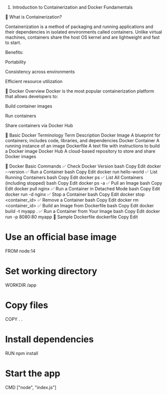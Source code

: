 1. Introduction to Containerization and Docker Fundamentals
   
🔹 What is Containerization?

Containerization is a method of packaging and running applications and their dependencies in isolated environments called containers. Unlike virtual machines, containers share the host OS kernel and are lightweight and fast to start.

Benefits:

Portability

Consistency across environments

Efficient resource utilization

🔹 Docker Overview
Docker is the most popular containerization platform that allows developers to:

Build container images

Run containers

Share containers via Docker Hub

🔹 Basic Docker Terminology
Term	Description
Docker Image	A blueprint for containers; includes code, libraries, and dependencies
Docker Container	A running instance of an image
Dockerfile	A text file with instructions to build a Docker image
Docker Hub	A cloud-based repository to store and share Docker images

🔹 Docker Basic Commands
✅ Check Docker Version
bash
Copy
Edit
docker --version
✅ Run a Container
bash
Copy
Edit
docker run hello-world
✅ List Running Containers
bash
Copy
Edit
docker ps
✅ List All Containers (including stopped)
bash
Copy
Edit
docker ps -a
✅ Pull an Image
bash
Copy
Edit
docker pull nginx
✅ Run a Container in Detached Mode
bash
Copy
Edit
docker run -d nginx
✅ Stop a Container
bash
Copy
Edit
docker stop <container_id>
✅ Remove a Container
bash
Copy
Edit
docker rm <container_id>
✅ Build an Image from Dockerfile
bash
Copy
Edit
docker build -t myapp .
✅ Run a Container from Your Image
bash
Copy
Edit
docker run -p 8080:80 myapp
🔹 Sample Dockerfile
dockerfile
Copy
Edit
# Use an official base image
FROM node:14

# Set working directory
WORKDIR /app

# Copy files
COPY . .

# Install dependencies
RUN npm install

# Start the app
CMD ["node", "index.js"]
